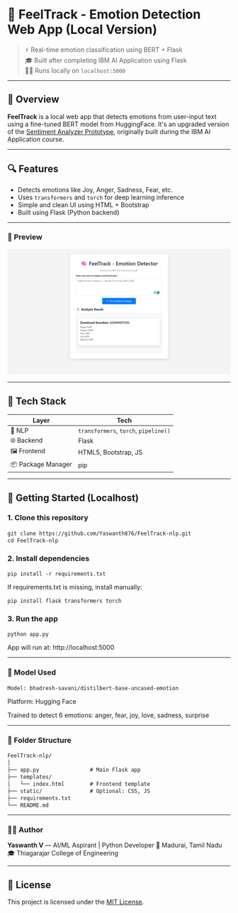 # 💙 FeelTrack - Emotion Detection Web App (Local Version)

> ⚡ Real-time emotion classification using BERT + Flask  
> 🎓 Built after completing IBM AI Application using Flask  
> 👨‍💻 Runs locally on `localhost:5000`

---

## 📌 Overview

**FeelTrack** is a local web app that detects emotions from user-input text using a fine-tuned BERT model from HuggingFace. It's an upgraded version of the [Sentiment Analyzer Prototype](https://github.com/Yaswanth876/sentiment-analyzer-bert-nlp.git), originally built during the IBM AI Application course.

---

## 🔍 Features

- Detects emotions like Joy, Anger, Sadness, Fear, etc.
- Uses `transformers` and `torch` for deep learning inference
- Simple and clean UI using HTML + Bootstrap
- Built using Flask (Python backend)

---

### 📸 Preview

![Demo Screenshot](static/demo.png)

---

## 🚀 Tech Stack

| Layer | Tech |
|------|------|
| 🧠 NLP | `transformers`, `torch`, `pipeline()` |
| 🌐 Backend | Flask |
| 🖼️ Frontend | HTML5, Bootstrap, JS |
| 📦 Package Manager | pip |

---

## 🚀 Getting Started (Localhost)

### 1. Clone this repository

```
git clone https://github.com/Yaswanth876/FeelTrack-nlp.git
cd FeelTrack-nlp
```
### 2. Install dependencies

```
pip install -r requirements.txt
```

If requirements.txt is missing, install manually:
```
pip install flask transformers torch
```

### 3. Run the app

```
python app.py
```
App will run at: http://localhost:5000

---

### 🧠 Model Used
```
Model: bhadresh-savani/distilbert-base-uncased-emotion
```
Platform: Hugging Face

Trained to detect 6 emotions: anger, fear, joy, love, sadness, surprise

---

### 📂 Folder Structure

```
FeelTrack-nlp/
│
├── app.py                # Main Flask app
├── templates/
│   └── index.html        # Frontend template
├── static/               # Optional: CSS, JS
├── requirements.txt
└── README.md
```

---

### 👨‍💻 Author

**Yaswanth V** — AI/ML Aspirant | Python Developer
📍 Madurai, Tamil Nadu
🎓 Thiagarajar College of Engineering


---

## 📌 License

This project is licensed under the [MIT License](LICENSE).
